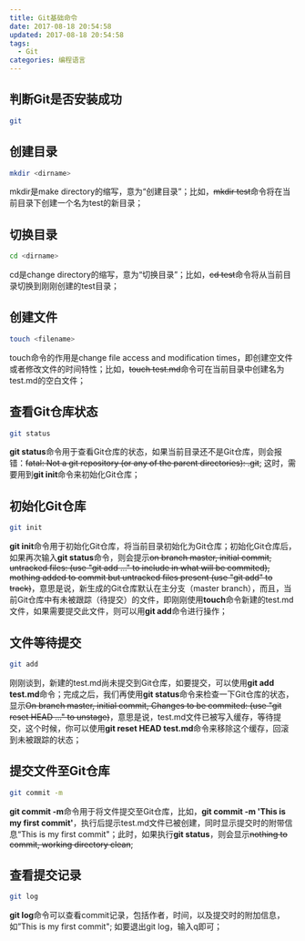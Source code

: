 ```yaml
---
title: Git基础命令
date: 2017-08-18 20:54:58
updated: 2017-08-18 20:54:58
tags:
  - Git
categories: 编程语言
---
```



## 判断Git是否安装成功

``` bash
git
```
## 创建目录

``` bash
mkdir <dirname>
```

mkdir是make directory的缩写，意为“创建目录”；比如，~~mkdir test~~命令将在当前目录下创建一个名为test的新目录；

## 切换目录

``` bash
cd <dirname>
```
cd是change directory的缩写，意为“切换目录”；比如，~~cd test~~命令将从当前目录切换到刚刚创建的test目录；

## 创建文件

``` bash
touch <filename>
```

touch命令的作用是change file access and modification times，即创建空文件或者修改文件的时间特性；比如，~~touch test.md~~命令可在当前目录中创建名为test.md的空白文件；

## 查看Git仓库状态

``` bash
git status
```
**git status**命令用于查看Git仓库的状态，如果当前目录还不是Git仓库，则会报错：~~fatal: Not a git repository (or any of the parent directories): .git~~; 这时，需要用到**git init**命令来初始化Git仓库；

## 初始化Git仓库

``` bash
git init
```

**git init**命令用于初始化Git仓库，将当前目录初始化为Git仓库；初始化Git仓库后，如果再次输入**git status**命令，则会提示~~on branch master, initial commit, untracked files: (use "git add <file>..." to include in what will be commited), mothing added to commit but untracked files present (use "git add" to track)~~，意思是说，新生成的Git仓库默认在主分支（master branch），而且，当前Git仓库中有未被跟踪（待提交）的文件，即刚刚使用**touch**命令新建的test.md文件，如果需要提交此文件，则可以用**git add**命令进行操作；

## 文件等待提交

``` bash
git add
```

刚刚谈到，新建的test.md尚未提交到Git仓库，如要提交，可以使用**git add test.md**命令；完成之后，我们再使用**git status**命令来检查一下Git仓库的状态，显示~~On branch master, initial commit, Changes to be commited: (use "git reset HEAD <file>..." to unstage)~~，意思是说，test.md文件已被写入缓存，等待提交，这个时候，你可以使用**git reset HEAD test.md**命令来移除这个缓存，回滚到未被跟踪的状态；

## 提交文件至Git仓库

``` bash
git commit -m
```

**git commit -m**命令用于将文件提交至Git仓库，比如，**git commit -m 'This is my first commit'**，执行后提示test.md文件已被创建，同时显示提交时的附带信息“This is my first commit"；此时，如果执行**git status**，则会显示~~nothing to commit, working directory clean~~;

## 查看提交记录

``` bash
git log
```

**git log**命令可以查看commit记录，包括作者，时间，以及提交时的附加信息，如”This is my first commit"; 如要退出git log，输入q即可；








